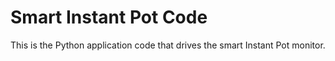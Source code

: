 # Smart Instant Pot Code

This is the Python application code that drives the smart Instant Pot monitor.
